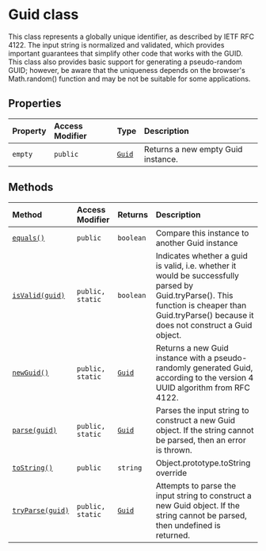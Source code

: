 # Guid class







This class represents a globally unique identifier, as described by IETF RFC 4122. The input string is normalized and validated, which provides important guarantees that simplify other code that works with the GUID. This class also provides basic support for generating a pseudo-random GUID; however, be aware that the uniqueness depends on the browser's Math.random() function and may be not be suitable for some applications.



## Properties

| Property	   | Access Modifier | Type	| Description|
|:-------------|:----|:-------|:-----------|
|`empty`     | `public` | [`Guid`](../sp-core-library/guid.md) | Returns a new empty Guid instance. |




## Methods

| Method	   | Access Modifier | Returns	| Description|
|:-------------|:----|:-------|:-----------|
|[`equals()`](equals-guid.md)     | `public` | `boolean` | Compare this instance to another Guid instance |
|[`isValid(guid)`](isvalid-guid.md)     | `public, static` | `boolean` | Indicates whether a guid is valid, i.e. whether it would be successfully parsed by Guid.tryParse(). This function is cheaper than Guid.tryParse() because it does not construct a Guid object. |
|[`newGuid()`](newguid-guid.md)     | `public, static` | [`Guid`](../sp-core-library/guid.md) | Returns a new Guid instance with a pseudo-randomly generated Guid, according to the version 4 UUID algorithm from RFC 4122. |
|[`parse(guid)`](parse-guid.md)     | `public, static` | [`Guid`](../sp-core-library/guid.md) | Parses the input string to construct a new Guid object. If the string cannot be parsed, then an error is thrown. |
|[`toString()`](tostring-guid.md)     | `public` | `string` | Object.prototype.toString override |
|[`tryParse(guid)`](tryparse-guid.md)     | `public, static` | [`Guid`](../sp-core-library/guid.md) | Attempts to parse the input string to construct a new Guid object. If the string cannot be parsed, then undefined is returned. |





